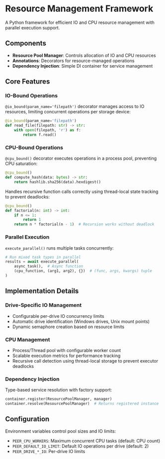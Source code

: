 # Resource Management Framework

A Python framework for efficient IO and CPU resource management with parallel execution support.

## Components

- **Resource Pool Manager**: Controls allocation of IO and CPU resources
- **Annotations**: Decorators for resource-managed operations
- **Dependency Injection**: Simple DI container for service management

## Core Features

### IO-Bound Operations

`@io_bound(param_name='filepath')` decorator manages access to IO resources, limiting concurrent operations per storage
device:

```python
@io_bound(param_name='filepath')
def read_file(filepath: str) -> str:
    with open(filepath, 'r') as f:
        return f.read()
```

### CPU-Bound Operations

`@cpu_bound()` decorator executes operations in a process pool, preventing CPU saturation:

```python
@cpu_bound()
def compute_hash(data: bytes) -> str:
    return hashlib.sha256(data).hexdigest()
```

Handles recursive function calls correctly using thread-local state tracking to prevent deadlocks:

```python
@cpu_bound()
def factorial(n: int) -> int:
    if n <= 1:
        return 1
    return n * factorial(n - 1)  # Recursion works without deadlock
```

### Parallel Execution

`execute_parallel()` runs multiple tasks concurrently:

```python
# Run mixed task types in parallel
results = await execute_parallel(
    async_task(),  # Async function
    (cpu_function, (arg1, arg2), {})  # (func, args, kwargs) tuple
)
```

## Implementation Details

### Drive-Specific IO Management

- Configurable per-drive IO concurrency limits
- Automatic drive identification (Windows drives, Unix mount points)
- Dynamic semaphore creation based on resource limits

### CPU Management

- Process/Thread pool with configurable worker count
- Scalable execution metrics for performance tracking
- Recursive call detection using thread-local storage to prevent executor deadlocks

### Dependency Injection

Type-based service resolution with factory support:

```python
container.register(ResourcePoolManager, manager)
container.resolve(ResourcePoolManager)  # Returns registered instance
```

## Configuration

Environment variables control pool sizes and IO limits:

- `PEER_CPU_WORKERS`: Maximum concurrent CPU tasks (default: CPU count)
- `PEER_DEFAULT_IO_LIMIT`: Default IO operations per drive (default: 2)
- `PEER_DRIVE_*_IO`: Per-drive IO limits
